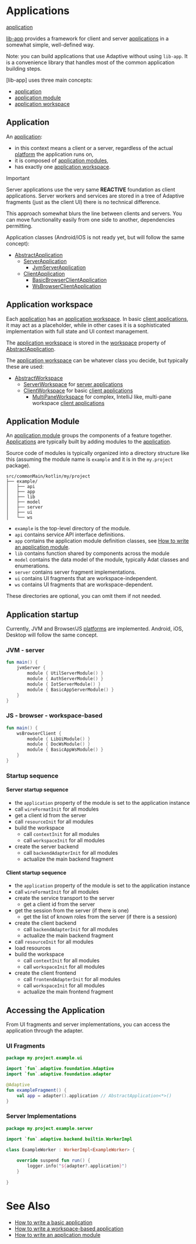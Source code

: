 # Applications

[application](def://?inline)

[lib-app](def://) provides a framework for client and server [applications](def://) in a somewhat simple, well-defined way.

Note: you can build applications that use Adaptive without using `lib-app`. It is a convenience library
that handles most of the common application building steps.

[lib-app] uses three main concepts:

- [application](def://)
- [application module](def://)
- [application workspace](def://)

## Application

An [application](def://):

- in this context means a client or a server, regardless of the actual [platform](def://) the application runs on,
- it is composed of [application modules](def://),
- has exactly one [application workspace](def://).

> [!IMPORTANT]
> 
> Server applications use the very same **REACTIVE** foundation as client applications.
> Server workers and services are stored in a tree of Adaptive fragments (just as the client
> UI) there is no technical difference.
> 
> This approach somewhat blurs the line between clients and servers. You can move functionality
> easily from one side to another, dependencies permitting.
> 

Application classes (Android/iOS is not ready yet, but will follow the same concept):

- [AbstractApplication](class://)
  - [ServerApplication](class://)
    - [JvmServerApplication](class://)
  - [ClientApplication](class://)
    - [BasicBrowserClientApplication](class://)
    - [WsBrowserClientApplication](class://)

## Application workspace

Each [application](def://) has an [application workspace](def://). In basic [client applications](def://),
it may act as a placeholder, while in other cases it is a sophisticated implementation with full
state and UI context management.

The [application workspace](def://) is stored in the [workspace](property://AbstractApplication) 
property of [AbstractApplication](class://).

The [application workspace](def://) can be whatever class you decide, but typically these are used:

- [AbstractWorkspace](class://)
  - [ServerWorkspace](class://) for [server applications](def://)
  - [ClientWorkspace](class://) for basic [client applications](def://)
    - [MultiPaneWorkspace](class://) for complex, IntelliJ like, multi-pane workspace [client applications](def://)

## Application Module

An [application module](def://) groups the components of a feature together. [Applications](def://) are typically built
by adding modules to the [application](def://).

Source code of modules is typically organized into a directory structure like this
(assuming the module name is `example` and it is in the `my.project` package).

```text
src/commonMain/kotlin/my/project
├── example/
│   ├── api
│   ├── app
│   ├── lib
│   ├── model
│   ├── server
│   ├── ui
│   └── ws
```

- `example` is the top-level directory of the module.
- `api` contains service API interface definitions.
- `app` contains the application module definition classes, see [How to write an application module](guide://).
- `lib` contains function shared by components across the module
- `model` contains the data model of the module, typically Adat classes and enumerations.
- `server` contains server fragment implementations.
- `ui` contains UI fragments that are workspace-independent.
- `ws` contains UI fragments that are workspace-dependent.

These directories are optional, you can omit them if not needed.

## Application startup

Currently, JVM and Browser/JS [platforms](def://) are implemented. Android, iOS, Desktop will
follow the same concept.

### JVM - server

```kotlin
fun main() {
    jvmServer {
        module { UtilServerModule() }
        module { AuthServerModule() }
        module { IotServerModule() }
        module { BasicAppServerModule() }
    }
}
```

### JS - browser - workspace-based

```kotlin
fun main() {
    wsBrowserClient {
        module { LibUiModule() }
        module { DocWsModule() }
        module { BasicAppWsModule() }
    }
}
```

### Startup sequence

#### Server startup sequence

- the `application` property of the module is set to the application instance
- call `wireFormatInit` for all modules
- get a client id from the server
- call `resourceInit` for all modules
- build the workspace
  - call `contextInit` for all modules
  - call `workspaceInit` for all modules
- create the server backend
  - call `backendAdapterInit` for all modules
  - actualize the main backend fragment

#### Client startup sequence

- the `application` property of the module is set to the application instance
- call `wireFormatInit` for all modules
- create the service transport to the server
  - get a client id from the server
- get the session from the server (if there is one)
  - get the list of known roles from the server (if there is a session)
- create the client backend
  - call `backendAdapterInit` for all modules
  - actualize the main backend fragment
- call `resourceInit` for all modules
- load resources
- build the workspace
  - call `contextInit` for all modules
  - call `workspaceInit` for all modules
- create the client frontend
  - call `frontendAdapterInit` for all modules
  - call `workspaceInit` for all modules
  - actualize the main frontend fragment

## Accessing the Application

From UI fragments and server implementations, you can access the application through
the adapter.

### UI Fragments

```kotlin
package my.project.example.ui

import `fun`.adaptive.foundation.Adaptive
import `fun`.adaptive.foundation.adapter

@Adaptive
fun exampleFragment() {
    val app = adapter().application // AbstractApplication<*>()
}
```

### Server Implementations

```kotlin
package my.project.example.server

import `fun`.adaptive.backend.builtin.WorkerImpl

class ExampleWorker : WorkerImpl<ExampleWorker> {
    
    override suspend fun run() {
        logger.info("${adapter?.application}")
    }
    
}
```

# See Also

- [How to write a basic application](guide://)
- [How to write a workspace-based application](guide://)
- [How to write an application module](guide://)